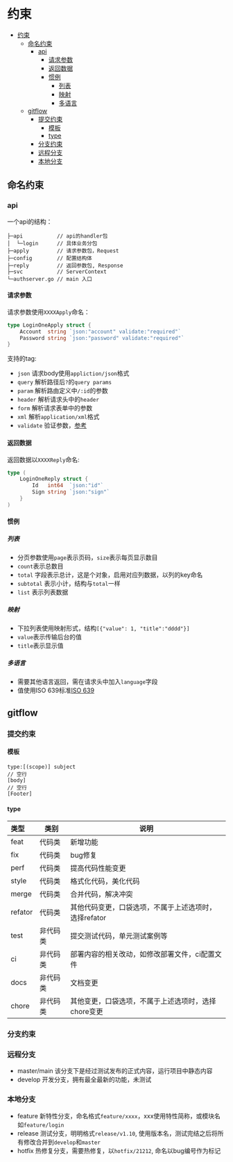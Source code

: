 # 约束

- [约束](#约束)
  - [命名约束](#命名约束)
    - [api](#api)
      - [请求参数](#请求参数)
      - [返回数据](#返回数据)
      - [惯例](#惯例)
        - [列表](#列表)
        - [映射](#映射)
        - [多语言](#多语言)
  - [gitflow](#gitflow)
    - [提交约束](#提交约束)
      - [模板](#模板)
      - [type](#type)
    - [分支约束](#分支约束)
    - [远程分支](#远程分支)
    - [本地分支](#本地分支)

## 命名约束

### api

一个api的结构：

```
├─api           // api的handler包
│  └─login      // 具体业务分包
├─apply         // 请求参数包，Request
├─config        // 配置结构体
├─reply         // 返回参数包, Response
├─svc           // ServerContext
└─authserver.go // main 入口
```

#### 请求参数

请求参数使用`XXXXApply`命名：

```go
type LoginOneApply struct {
	Account  string `json:"account" validate:"required"`
	Password string `json:"password" validate:"required"`
}
```

支持的tag:

- `json` 请求body使用`appliction/json`格式
- `query` 解析路径后`?`的`query params`
- `param` 解析路由定义中`/:id`的参数
- `header` 解析请求头中的`header`
- `form` 解析请求表单中的参数
- `xml` 解析`application/xml`格式
- `validate` 验证参数，[参考](https://pkg.go.dev/github.com/go-playground/validator/v10)

#### 返回数据

返回数据以`XXXXReply`命名:

```go
type (
	LoginOneReply struct {
		Id   int64  `json:"id"`
		Sign string `json:"sign"`
	}
)
```

#### 惯例

##### 列表

- 分页参数使用`page`表示页码，`size`表示每页显示数目
- `count`表示总数目
- `total` 字段表示总计，这是个对象，启用对应列数据，以列的key命名
- `subtotal` 表示小计，结构与`total`一样
- `list` 表示列表数据

##### 映射

- 下拉列表使用映射形式，结构`[{"value": 1, "title":"dddd"}]`
- `value`表示传输后台的值
- `title`表示显示值

##### 多语言

- 需要其他语言返回，需在请求头中加入`language`字段
- 值使用ISO 639标准[ISO 639](https://zh.wikipedia.org/wiki/ISO_639-1)

## gitflow

### 提交约束

#### 模板

```
type:[(scope)] subject
// 空行
[body]
// 空行
[Footer]
```

#### type

|类型|类别|说明|
|:--|--|--|
|feat|代码类|新增功能|
|fix|代码类|bug修复|
|perf|代码类|提高代码性能变更|
|style|代码类|格式化代码，美化代码|
|merge|代码类|合并代码，解决冲突|
|refator|代码类|其他代码变更，口袋选项，不属于上述选项时，选择refator|
|test|非代码类|提交测试代码，单元测试案例等|
|ci|非代码类|部署内容的相关改动，如修改部署文件，ci配置文件|
|docs|非代码类|文档变更|
|chore|非代码类|其他变更，口袋选项，不属于上述选项时，选择chore变更|

### 分支约束

### 远程分支

- master/main 该分支下是经过测试发布的正式内容，运行项目中静态内容
- develop 开发分支，拥有最全最新的功能，未测试

### 本地分支

- feature 新特性分支，命名格式`feature/xxxx`，xxx使用特性简称，或模块名如`feature/login`
- release 测试分支，明明格式`release/v1.10`, 使用版本名，测试完结之后将所有修改合并到`develop`和`master`
- hotfix 热修复分支，需要热修复，以`hotfix/21212`, 命名以bug编号作为标记